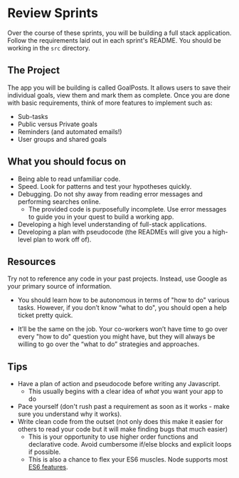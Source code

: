 # Review Sprints

Over the course of these sprints, you will be building a full stack application. Follow the requirements laid out in each sprint's README. You should be working in the `src` directory.

## The Project

The app you will be building is called GoalPosts. It allows users to save their individual goals, view them and mark them as complete. Once you are done with basic requirements, think of more features to implement such as:

- Sub-tasks
- Public versus Private goals
- Reminders (and automated emails!)
- User groups and shared goals

## What you should focus on

- Being able to read unfamiliar code.
- Speed. Look for patterns and test your hypotheses quickly.
- Debugging. Do not shy away from reading error messages and performing searches online.
  - The provided code is purposefully incomplete. Use error messages to guide you in your quest to build a working app.
- Developing a high level understanding of full-stack applications.
- Developing a plan with pseudocode (the READMEs will give you a high-level plan to work off of).

## Resources

Try not to reference any code in your past projects. Instead, use Google as your primary source of information.

- You should learn how to be autonomous in terms of "how to do" various tasks. However, if you don’t know “what to do", you should open a help ticket pretty quick.

- It’ll be the same on the job. Your co-workers won’t have time to go over every "how to do" question you might have, but they will always be willing to go over the “what to do” strategies and approaches.

## Tips

- Have a plan of action and pseudocode before writing any Javascript.
  - This usually begins with a clear idea of _what_ you want your app to do
- Pace yourself (don't rush past a requirement as soon as it works - make sure you understand why it works).
- Write clean code from the outset (not only does this make it easier for others to read your code but it will make finding bugs that much easier)
  - This is your opportunity to use higher order functions and declarative code. Avoid cumbersome if/else blocks and explicit loops if possible.
  - This is also a chance to flex your ES6 muscles. Node supports most [ES6 features](http://node.green).
